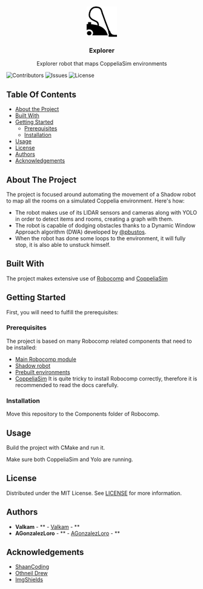 <br/>
<p align="center">
  <a href="https://github.com/Valkam-Git/
Coppelia-Roboexplorer
">
    <img src="images/logo.png" alt="Logo" width="80" height="80">
  </a>

  <h3 align="center">Explorer</h3>

  <p align="center">
    Explorer robot that maps CoppeliaSim environments
  </p>
</p>

![Contributors](https://img.shields.io/github/contributors/Valkam-Git/Coppelia-Roboexplorer?color=dark-green) ![Issues](https://img.shields.io/github/issues/Valkam-Git/Coppelia-Roboexplorer) ![License](https://img.shields.io/github/license/Valkam-Git/Coppelia-Roboexplorer) 

## Table Of Contents

* [About the Project](#about-the-project)
* [Built With](#built-with)
* [Getting Started](#getting-started)
  * [Prerequisites](#prerequisites)
  * [Installation](#installation)
* [Usage](#usage)
* [License](#license)
* [Authors](#authors)
* [Acknowledgements](#acknowledgements)

## About The Project

The project is focused around automating the movement of a Shadow robot to map all the rooms on a simulated Coppelia environment.
Here's how:

* The robot makes use of its LIDAR sensors and cameras along with YOLO in order to detect items and rooms, creating a graph with them.
* The robot is capable of dodging obstacles thanks to a Dynamic Window Approach algorithm (DWA) developed by [@pbustos](https://github.com/pbustos).
* When the robot has done some loops to the environment, it will fully stop, it is also able to unstuck himself.

## Built With

The project makes extensive use of [Robocomp](https://github.com/robocomp/robocomp) and [CoppeliaSim](https://www.coppeliarobotics.com/)

## Getting Started

First, you will need to fulfill the prerequisites:

### Prerequisites

The project is based on many Robocomp related components that need to be installed:
 - [Main Robocomp module](https://github.com/robocomp/robocomp)
 - [Shadow robot](https://github.com/robocomp/robocomp-Shadow)
 - [Prebuilt environments](https://github.com/pbustos/beta-robotica-class)
 - [CoppeliaSim](https://www.coppeliarobotics.com/)
It is quite tricky to install Robocomp correctly, therefore it is recommended to read the docs carefully.


### Installation

Move this repository to the Components folder of Robocomp.

## Usage

Build the project with CMake and run it.

Make sure both CoppeliaSim and Yolo are running.

## License

Distributed under the MIT License. See [LICENSE](https://github.com/Valkam-Git/Coppelia-Vacuum-Cleaner/blob/main/LICENSE.md) for more information.

## Authors

* **Valkam** - ** - [Valkam](https://github.com/Valkam-Git/) - **
* **AGonzalezLoro** - ** - [AGonzalezLoro](https://github.com/AGonzalezLoro) - **

## Acknowledgements

* [ShaanCoding](https://github.com/ShaanCoding/)
* [Othneil Drew](https://github.com/othneildrew/Best-README-Template)
* [ImgShields](https://shields.io/)
